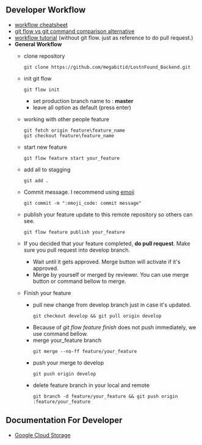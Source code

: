 
## Developer Workflow
   * [workflow cheatsheet](https://danielkummer.github.io/git-flow-cheatsheet/index.html)
   * [git flow vs git command comparison alternative](https://gist.github.com/JamesMGreene/cdd0ac49f90c987e45ac)
   * [workflow tutorial](https://youtu.be/8fx-EaOUK2E) (without git flow. just as reference to do pull request.)
   * **General Workflow**
     * clone repository
       ```
       git clone https://github.com/megabitid/LostnFound_Backend.git
       ```
     * init git flow
       ```
       git flow init
       ```
       * set production branch name to : **master**
       * leave all option as default (press enter)
     
     * working with other people feature
       ```
       git fetch origin feature\feature_name
       git checkout feature\feature_name
       ```
     
     * start new feature
       ```
       git flow feature start your_feature
       ```
     
     * add all to stagging
       ```
       git add .
       ```

     * Commit message. I recommend using [emoji](https://gist.github.com/parmentf/035de27d6ed1dce0b36a)
       ```
       git commit -m ":emoji_code: commit message"
       ```

     * publish your feature update to this remote repository so others can see.
       ```
       git flow feature publish your_feature
       ```

     * If you decided that your feature completed, **do pull request**. Make sure you pull request into develop branch.
       * Wait until it gets approved. Merge button will activate if it's approved.
       * Merge by yourself or merged by reviewer. You can use merge button or command bellow to merge.
     
     * Finish your feature
       * pull new change from develop branch just in case it's updated.
         ```
         git checkout develop && git pull origin develop
         ```
       * Because of _git flow feature finish_ does not push immediately, we use command bellow.
       * merge your_feature branch
         ```
         git merge --no-ff feature/your_feature
         ```
       * push your merge to develop
         ```
         git push origin develop
         ```
       * delete feature branch in your local and remote
         ```
         git branch -d feature/your_feature && git push origin :feature/your_feature
         ```

## Documentation For Developer
   * [Google Cloud Storage](https://googleapis.github.io/google-cloud-php/#/docs/google-cloud/v0.122.0/storage/bucket)
